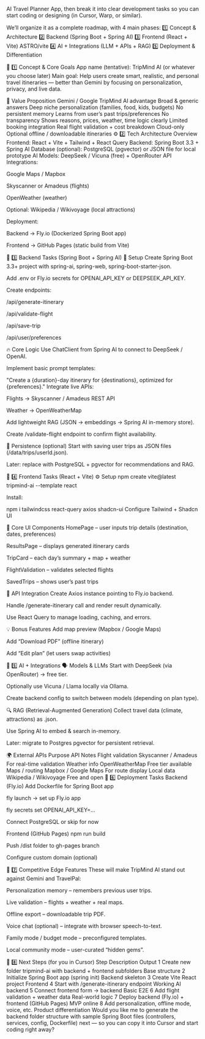 AI Travel Planner App, then break it into clear development tasks so you can start coding or designing (in Cursor, Warp, or similar).

We’ll organize it as a complete roadmap, with 4 main phases:
1️⃣ Concept & Architecture
2️⃣ Backend (Spring Boot + Spring AI)
3️⃣ Frontend (React + Vite) ASTRO/vite
4️⃣ AI + Integrations (LLM + APIs + RAG)
5️⃣ Deployment & Differentiation

🧭 1️⃣ Concept & Core Goals
App name (tentative): TripMind AI (or whatever you choose later)
Main goal: Help users create smart, realistic, and personal travel itineraries — better than Gemini by focusing on personalization, privacy, and live data.

🧠 Value Proposition
Gemini / Google	TripMind AI advantage
Broad & generic answers	Deep niche personalization (families, food, kids, budgets)
No persistent memory	Learns from user’s past trips/preferences
No transparency	Shows reasons, prices, weather, time logic clearly
Limited booking integration	Real flight validation + cost breakdown
Cloud-only	Optional offline / downloadable itineraries
⚙️ 2️⃣ Tech Architecture Overview
Frontend: React + Vite + Tailwind + React Query
Backend: Spring Boot 3.3 + Spring AI
Database (optional): PostgreSQL (pgvector) or JSON file for local prototype
AI Models: DeepSeek / Vicuna (free) + OpenRouter API
Integrations:

Google Maps / Mapbox

Skyscanner or Amadeus (flights)

OpenWeather (weather)

Optional: Wikipedia / Wikivoyage (local attractions)

Deployment:

Backend → Fly.io (Dockerized Spring Boot app)

Frontend → GitHub Pages (static build from Vite)

🧩 3️⃣ Backend Tasks (Spring Boot + Spring AI)
🧰 Setup
 Create Spring Boot 3.3+ project with spring-ai, spring-web, spring-boot-starter-json.

 Add .env or Fly.io secrets for OPENAI_API_KEY or DEEPSEEK_API_KEY.

 Create endpoints:

/api/generate-itinerary

/api/validate-flight

/api/save-trip

/api/user/preferences

🔥 Core Logic
 Use ChatClient from Spring AI to connect to DeepSeek / OpenAI.

 Implement basic prompt templates:

"Create a {duration}-day itinerary for {destinations}, optimized for {preferences}."
 Integrate live APIs:

Flights → Skyscanner / Amadeus REST API

Weather → OpenWeatherMap

 Add lightweight RAG (JSON → embeddings → Spring AI in-memory store).

 Create /validate-flight endpoint to confirm flight availability.

💾 Persistence (optional)
 Start with saving user trips as JSON files (/data/trips/userId.json).

 Later: replace with PostgreSQL + pgvector for recommendations and RAG.

🎨 4️⃣ Frontend Tasks (React + Vite)
⚙️ Setup
 npm create vite@latest tripmind-ai --template react

 Install:

npm i tailwindcss react-query axios shadcn-ui
 Configure Tailwind + Shadcn UI

🧱 Core UI Components
 HomePage – user inputs trip details (destination, dates, preferences)

 ResultsPage – displays generated itinerary cards

 TripCard – each day’s summary + map + weather

 FlightValidation – validates selected flights

 SavedTrips – shows user’s past trips

🔗 API Integration
 Create Axios instance pointing to Fly.io backend.

 Handle /generate-itinerary call and render result dynamically.

 Use React Query to manage loading, caching, and errors.

💡 Bonus Features
 Add map preview (Mapbox / Google Maps)

 Add “Download PDF” (offline itinerary)

 Add “Edit plan” (let users swap activities)

🧠 5️⃣ AI + Integrations
🗣️ Models & LLMs
 Start with DeepSeek (via OpenRouter) → free tier.

 Optionally use Vicuna / Llama locally via Ollama.

 Create backend config to switch between models (depending on plan type).

🔍 RAG (Retrieval-Augmented Generation)
 Collect travel data (climate, attractions) as .json.

 Use Spring AI to embed & search in-memory.

 Later: migrate to Postgres pgvector for persistent retrieval.

🌍 External APIs
Purpose	API	Notes
Flight validation	Skyscanner / Amadeus	For real-time validation
Weather info	OpenWeatherMap	Free tier available
Maps / routing	Mapbox / Google Maps	For route display
Local data	Wikipedia / Wikivoyage	Free and open
🚀 6️⃣ Deployment Tasks
Backend (Fly.io)
 Add Dockerfile for Spring Boot app

 fly launch → set up Fly.io app

 fly secrets set OPENAI_API_KEY=...

 Connect PostgreSQL or skip for now

Frontend (GitHub Pages)
 npm run build

 Push /dist folder to gh-pages branch

 Configure custom domain (optional)

🌟 7️⃣ Competitive Edge Features
These will make TripMind AI stand out against Gemini and TravelPal:

 Personalization memory – remembers previous user trips.

 Live validation – flights + weather + real maps.

 Offline export – downloadable trip PDF.

 Voice chat (optional) – integrate with browser speech-to-text.

 Family mode / budget mode – preconfigured templates.

 Local community mode – user-curated “hidden gems”.

🧭 8️⃣ Next Steps (for you in Cursor)
Step	Description	Output
1	Create new folder tripmind-ai with backend + frontend subfolders	Base structure
2	Initialize Spring Boot app (spring init)	Backend skeleton
3	Create Vite React project	Frontend
4	Start with /generate-itinerary endpoint	Working AI backend
5	Connect frontend form → backend	Basic E2E
6	Add flight validation + weather data	Real-world logic
7	Deploy backend (Fly.io) + frontend (GitHub Pages)	MVP online
8	Add personalization, offline mode, voice, etc.	Product differentiation
Would you like me to generate the backend folder structure with sample Spring Boot files (controllers, services, config, Dockerfile) next — so you can copy it into Cursor and start coding right away?

